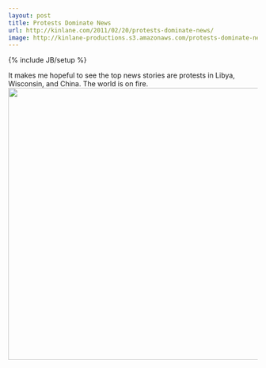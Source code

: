 ```yaml
---
layout: post
title: Protests Dominate News
url: http://kinlane.com/2011/02/20/protests-dominate-news/
image: http://kinlane-productions.s3.amazonaws.com/protests-dominate-news.png
---
```

{% include JB/setup %}
<p>
     It makes me hopeful to see the top news stories are protests in Libya, Wisconsin, and China. The world is on fire. <img src="http://kinlane-productions.s3.amazonaws.com/protests-dominate-news.png"  width="550" align="center" />
</p>